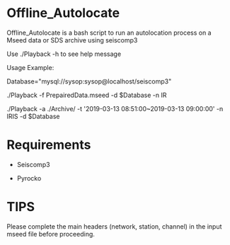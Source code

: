 # Offline_Autolocate
Offline_Autolocate is a bash script to run an autolocation process on a Mseed data or SDS archive using seiscomp3

Use ./Playback -h to see help message

Usage Example:

Database="mysql://sysop:sysop@localhost/seiscomp3"

./Playback -f PrepairedData.mseed -d $Database -n IR

./Playback -a ./Archive/ -t '2019-03-13 08:51:00~2019-03-13 09:00:00' -n IRIS -d $Database

# Requirements

- Seiscomp3

- Pyrocko 

# TIPS

Please complete the main headers (network, station, channel) in the input mseed file before proceeding.
